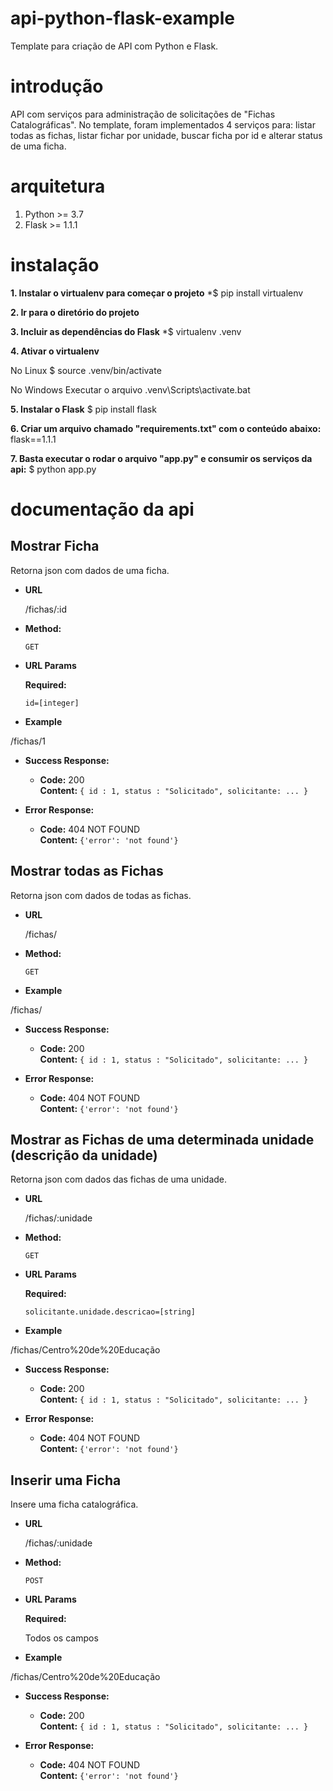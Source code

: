 # api-python-flask-example
Template para criação de API com Python e Flask.

# introdução
API com serviços para administração de solicitações de "Fichas Catalográficas". No template, foram implementados 4 serviços para: listar todas as fichas, listar fichar por unidade, buscar ficha por id e alterar status de uma ficha.

# arquitetura
1. Python >= 3.7
2. Flask >= 1.1.1

# instalação
**1. Instalar o virtualenv para começar o projeto** 
*$ pip install virtualenv

**2. Ir para o diretório do projeto**

**3. Incluir as dependências do Flask**
*$ virtualenv .venv

**4. Ativar o virtualenv**

 No Linux
 $ source .venv/bin/activate

 No Windows
 Executar o arquivo .venv\Scripts\activate.bat

**5. Instalar o Flask**
 $ pip install flask

**6. Criar um arquivo chamado "requirements.txt" com o conteúdo abaixo:**
 flask==1.1.1

**7. Basta executar o rodar o arquivo "app.py" e consumir os serviços da api:**
 $ python app.py

# documentação da api

**Mostrar Ficha**
----
  Retorna json com dados de uma ficha.

* **URL**

  /fichas/:id

* **Method:**

  `GET`
  
*  **URL Params**

   **Required:**
 
   `id=[integer]`

* **Example**

/fichas/1

* **Success Response:**

  * **Code:** 200 <br />
    **Content:** `{ id : 1, status : "Solicitado", solicitante: ... }`
                
* **Error Response:**

  * **Code:** 404 NOT FOUND <br />
    **Content:** `{'error': 'not found'}`
    
 **Mostrar todas as Fichas**
----
  Retorna json com dados de todas as fichas.

* **URL**

  /fichas/

* **Method:**

  `GET`
  
* **Example**

/fichas/

* **Success Response:**

  * **Code:** 200 <br />
    **Content:** `{ id : 1, status : "Solicitado", solicitante: ... }`
                
* **Error Response:**

  * **Code:** 404 NOT FOUND <br />
    **Content:** `{'error': 'not found'}`

 **Mostrar as Fichas de uma determinada unidade (descrição da unidade)**
----
  Retorna json com dados das fichas de uma unidade.

* **URL**

  /fichas/:unidade

* **Method:**

  `GET`
  
*  **URL Params**

   **Required:**
 
   `solicitante.unidade.descricao=[string]`

* **Example**

/fichas/Centro%20de%20Educação

* **Success Response:**

  * **Code:** 200 <br />
    **Content:** `{ id : 1, status : "Solicitado", solicitante: ... }`
                
* **Error Response:**

  * **Code:** 404 NOT FOUND <br />
    **Content:** `{'error': 'not found'}`

 **Inserir uma Ficha**
----
  Insere uma ficha catalográfica.

* **URL**

  /fichas/:unidade

* **Method:**

  `POST`
  
*  **URL Params**

   **Required:**
 
   Todos os campos

* **Example**

/fichas/Centro%20de%20Educação

* **Success Response:**

  * **Code:** 200 <br />
    **Content:** `{ id : 1, status : "Solicitado", solicitante: ... }`
                
* **Error Response:**

  * **Code:** 404 NOT FOUND <br />
    **Content:** `{'error': 'not found'}`
